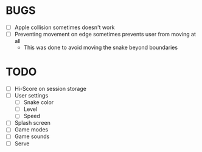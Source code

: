 # BUGS

- [ ] Apple collision sometimes doesn't work
- [ ] Preventing movement on edge sometimes prevents user from moving at all
  - This was done to avoid moving the snake beyond boundaries

# TODO

- [ ] Hi-Score on session storage
- [ ] User settings
  - [ ] Snake color
  - [ ] Level
  - [ ] Speed
- [ ] Splash screen
- [ ] Game modes
- [ ] Game sounds
- [ ] Serve
